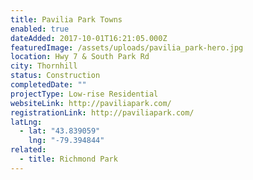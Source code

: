 ```yaml
---
title: Pavilia Park Towns
enabled: true
dateAdded: 2017-10-01T16:21:05.000Z
featuredImage: /assets/uploads/pavilia_park-hero.jpg
location: Hwy 7 & South Park Rd
city: Thornhill
status: Construction
completedDate: ""
projectType: Low-rise Residential
websiteLink: http://paviliapark.com/
registrationLink: http://paviliapark.com/
latLng:
  - lat: "43.839059"
    lng: "-79.394844"
related:
  - title: Richmond Park
---
```

